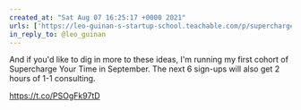 ```yaml
---
created_at: "Sat Aug 07 16:25:17 +0000 2021"
urls: ['https://leo-guinan-s-startup-school.teachable.com/p/supercharge-your-time/']
in_reply_to: @leo_guinan
---
```


And if you'd like to dig in more to these ideas, I'm running my first cohort of Supercharge Your Time in September. The next 6 sign-ups will also get 2 hours of 1-1 consulting.

https://t.co/PSOgFk97tD